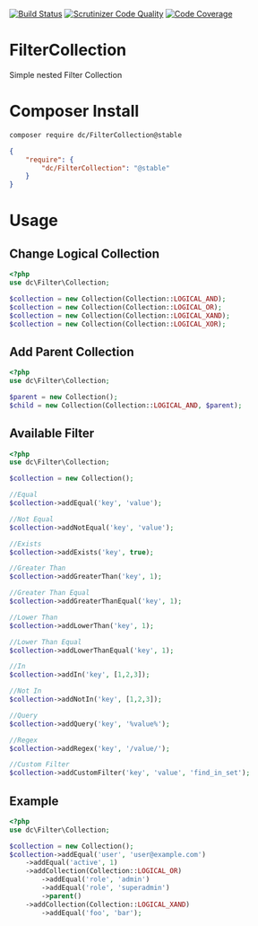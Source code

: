 [![Build Status](https://travis-ci.org/dc/FilterCollection.svg)](https://travis-ci.org/dc/FilterCollection)
[![Scrutinizer Code Quality](https://scrutinizer-ci.com/g/dc/FilterCollection/badges/quality-score.png?b=master)](https://scrutinizer-ci.com/g/dc/FilterCollection/?branch=master)
[![Code Coverage](https://scrutinizer-ci.com/g/schmittjoh/JMSSerializerBundle/badges/coverage.png?b=master)](https://scrutinizer-ci.com/g/schmittjoh/JMSSerializerBundle/?branch=master)

# FilterCollection
Simple nested Filter Collection

# Composer Install
```bash
composer require dc/FilterCollection@stable
```

```json
{
    "require": {
        "dc/FilterCollection": "@stable"
    }
}
```

# Usage

## Change Logical Collection
```php
<?php
use dc\Filter\Collection;

$collection = new Collection(Collection::LOGICAL_AND);
$collection = new Collection(Collection::LOGICAL_OR);
$collection = new Collection(Collection::LOGICAL_XAND);
$collection = new Collection(Collection::LOGICAL_XOR);
```

## Add Parent Collection
```php
<?php
use dc\Filter\Collection;

$parent = new Collection();
$child = new Collection(Collection::LOGICAL_AND, $parent);
```

## Available Filter
```php
<?php
use dc\Filter\Collection;

$collection = new Collection();

//Equal
$collection->addEqual('key', 'value');

//Not Equal
$collection->addNotEqual('key', 'value');

//Exists
$collection->addExists('key', true);

//Greater Than
$collection->addGreaterThan('key', 1);

//Greater Than Equal
$collection->addGreaterThanEqual('key', 1);

//Lower Than
$collection->addLowerThan('key', 1);

//Lower Than Equal
$collection->addLowerThanEqual('key', 1);

//In 
$collection->addIn('key', [1,2,3]);

//Not In 
$collection->addNotIn('key', [1,2,3]);

//Query
$collection->addQuery('key', '%value%');

//Regex
$collection->addRegex('key', '/value/');

//Custom Filter
$collection->addCustomFilter('key', 'value', 'find_in_set');
```

## Example
```php
<?php 
use dc\Filter\Collection;

$collection = new Collection();
$collection->addEqual('user', 'user@example.com')
    ->addEqual('active', 1)
    ->addCollection(Collection::LOGICAL_OR)
        ->addEqual('role', 'admin')
        ->addEqual('role', 'superadmin')
        ->parent()
    ->addCollection(Collection::LOGICAL_XAND)
        ->addEqual('foo', 'bar');

```

